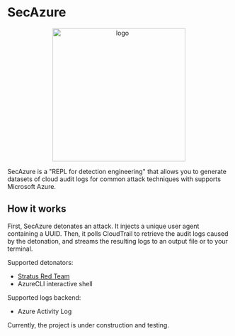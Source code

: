 # SecAzure

<p align="center">
  <img src="./logo.png" alt="logo" width="300" />
</p>

SecAzure is a "REPL for detection engineering" that allows you to generate datasets of cloud audit logs for common attack techniques with supports Microsoft Azure.


## How it works

First, SecAzure detonates an attack. It injects a unique user agent containing a UUID. Then, it polls CloudTrail to retrieve the audit logs caused by the detonation, and streams the resulting logs to an output file or to your terminal.

Supported detonators:
- [Stratus Red Team](https://github.com/DataDog/stratus-red-team)
- AzureCLI interactive shell

Supported logs backend:
- Azure Activity Log

Currently, the project is under construction and testing.
